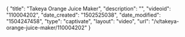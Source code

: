 {
    "title": "Takeya Orange Juice Maker",
    "description": "",
    "videoid": "110004202",
    "date_created": "1502525038",
    "date_modified": "1504247458",
    "type": "captivate",
    "layout": "video",
    "url": "\/v\/takeya-orange-juice-maker\/110004202"
}